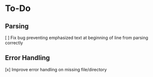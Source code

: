 # To-Do

## Parsing
[ ] Fix bug preventing emphasized text at beginning of line from parsing correctly

## Error Handling
[x] Improve error handling on missing file/directory